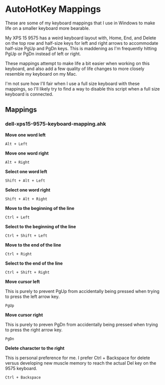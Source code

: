 AutoHotKey Mappings
===================

These are some of my keyboard mappings that I use in Windows to make life on a smaller keyboard more bearable.

My XPS 15 9575 has a weird keyboard layout with, Home, End, and Delete on the top row and half-size keys for left and right arrows to accommodate half-size PgUp and PgDn keys.  This is maddening as I'm frequently hitting PgUp or PgDn instead of left or right.

These mappings attempt to make life a bit easier when working on this keyboard, and also add a few quality of life changes to more closely resemble my keyboard on my Mac.

I'm not sure how I'll fair when I use a full size keyboard with these mappings, so I'll likely try to find a way to disable this script when a full size keyboard is connected.

## Mappings

### dell-xps15-9575-keyboard-mapping.ahk

**Move one word left**

    Alt + Left

**Move one word right**

    Alt + Right

**Select one word left**

    Shift + Alt + Left

**Select one word right**

    Shift + Alt + Right

**Move to the beginning of the line**

    Ctrl + Left

**Select to the beginning of the line**

    Ctrl + Shift + Left

**Move to the end of the line**

    Ctrl + Right

**Select to the end of the line**

    Ctrl + Shift + Right

**Move cursor left**

This is purely to prevent PgUp from accidentally being pressed when trying to press the left arrow key.

    PgUp

**Move cursor right**

This is purely to preven PgDn from accidentally being pressed when trying to press the right arrow key.

    PgDn

**Delete character to the right**

This is personal preference for me.  I prefer Ctrl + Backspace for delete versus developing new muscle memory to reach the actual Del key on the 9575 keyboard.

    Ctrl + Backspace

